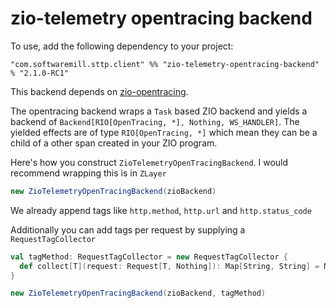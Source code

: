 # zio-telemetry opentracing backend 

To use, add the following dependency to your project:

```
"com.softwaremill.sttp.client" %% "zio-telemetry-opentracing-backend" % "2.1.0-RC1"
```

This backend depends on [zio-opentracing](https://github.com/zio/zio-telemetry).

The opentracing backend wraps a `Task` based ZIO backend and yields a backend of `Backend[RIO[OpenTracing, *], Nothing, WS_HANDLER]`. The yielded effects are of type `RIO[OpenTracing, *]` which mean they can be a child of a other span created in your ZIO program.

Here's how you construct `ZioTelemetryOpenTracingBackend`. I would recommend wrapping this is in `ZLayer`

```scala
new ZioTelemetryOpenTracingBackend(zioBackend)
```

We already append tags like `http.method`, `http.url` and `http.status_code`

Additionally you can add tags per request by supplying a `RequestTagCollector`

```scala
val tagMethod: RequestTagCollector = new RequestTagCollector {
  def collect[T](request: Request[T, Nothing]): Map[String, String] = Map("method" -> request.method.method)
}

new ZioTelemetryOpenTracingBackend(zioBackend, tagMethod)
```


